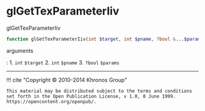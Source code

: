 # glGetTexParameterIiv
glGetTexParameterIiv

```php
function glGetTexParameterIiv(int $target, int $pname, ?bool &...$params) : void
```



arguments

:    1. `int` `$target` 
    2. `int` `$pname` 
    3. `?bool` `$params` 



---
     

!!! cite "Copyright © 2010-2014 Khronos Group"

    This material may be distributed subject to the terms and conditions set forth in the Open Publication License, v 1.0, 8 June 1999. https://opencontent.org/openpub/.